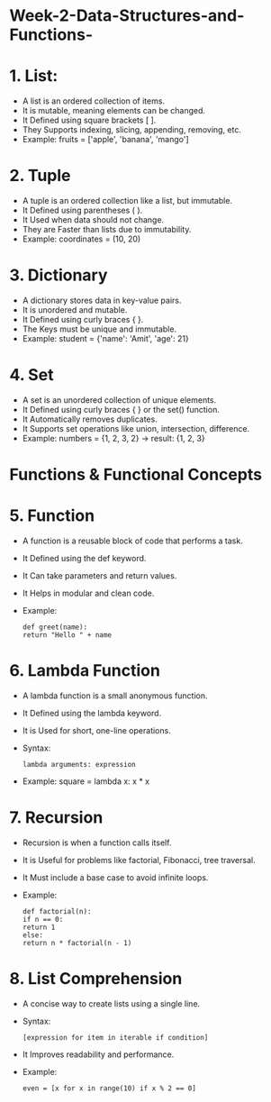 # Week-2-Data-Structures-and-Functions-

# 1. List:
  * A list is an ordered collection of items.
  * It is mutable, meaning elements can be changed.
  * It Defined using square brackets [ ].
  * They Supports indexing, slicing, appending, removing, etc.
  * Example: fruits = ['apple', 'banana', 'mango']

# 2. Tuple
  * A tuple is an ordered collection like a list, but immutable.
  * It Defined using parentheses ( ).
  * It Used when data should not change.
  * They are Faster than lists due to immutability.
  * Example: coordinates = (10, 20)

# 3. Dictionary
  * A dictionary stores data in key-value pairs.
  * It is unordered and mutable.
  * It Defined using curly braces { }.
  * The Keys must be unique and immutable.
  * Example: student = {'name': 'Amit', 'age': 21}

# 4. Set
  * A set is an unordered collection of unique elements.
  * It Defined using curly braces { } or the set() function.
  * It Automatically removes duplicates.
  * It Supports set operations like union, intersection, difference.
  * Example: numbers = {1, 2, 3, 2} → result: {1, 2, 3}

# Functions & Functional Concepts
# 5. Function
  * A function is a reusable block of code that performs a task.
  * It Defined using the def keyword.
  * It Can take parameters and return values.
  * It Helps in modular and clean code.
  * Example:
    
        def greet(name):
        return "Hello " + name

# 6. Lambda Function
  * A lambda function is a small anonymous function.
  * It Defined using the lambda keyword.
  * It is Used for short, one-line operations.
  * Syntax:
  
        lambda arguments: expression
  
  * Example: square = lambda x: x * x

# 7. Recursion
  * Recursion is when a function calls itself.
  * It is Useful for problems like factorial, Fibonacci, tree traversal.
  * It Must include a base case to avoid infinite loops.
  * Example:

        def factorial(n):
        if n == 0:
        return 1
        else:
        return n * factorial(n - 1)

# 8. List Comprehension
  * A concise way to create lists using a single line.
  * Syntax:

        [expression for item in iterable if condition]

  * It Improves readability and performance.
  * Example:

        even = [x for x in range(10) if x % 2 == 0]
